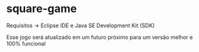 # square-game

Requisitos -> Eclipse IDE e Java SE Development Kit (SDK)

Esse jogo será atualizado em um futuro próximo para um versão melhor e 100% funcional
